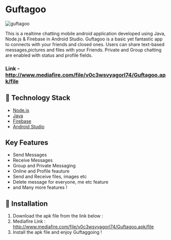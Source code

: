 # Guftagoo

![guftagoo](http://www.mediafire.com/convkey/6a24/q1dqte0w6fca2iezg.jpg)

This is a realtime chatting mobile android application developed using Java, Node.js & Firebase in Android Studio. Guftagoo is a basic yet fantastic app to connects with your friends and closed ones. Users can share text-based messages,pictures and files with your Friends. Private and Group chatting are enabled with status and profile fields.

### Link - http://www.mediafire.com/file/v0c3wsvyagorl74/Guftagoo.apk/file

## 🏁 Technology Stack

- [Node.js](https://nodejs.org/en/)
- [Java](https://www.java.com/)
- [Firebase](https://firebase.google.com/)
- [Android Studio](https://developer.android.com/studio)

## Key Features

- Send Messages
- Receive Messages
- Group and Private Messaging
- Online and Profile feauture
- Send and Receive files, images etc
- Delete message for everyone, me etc feature
- and Many more features !

## 🏃‍ Installation

1. Download the apk file from the link below :
2. Mediafire Link : http://www.mediafire.com/file/v0c3wsvyagorl74/Guftagoo.apk/file
3. Install the apk file and enjoy Guftaggoing !
